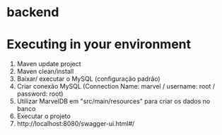 # backend

# Executing in your environment

1. Maven update project
2. Maven clean/install
3. Baixar/ executar o MySQL (configuração padrão)
4. Criar conexão MySQL (Connection Name: marvel / username: root / password: root)
5. Utilizar MarvelDB em "src/main/resources" para criar os dados no banco
6. Executar o projeto
7. http://localhost:8080/swagger-ui.html#/

